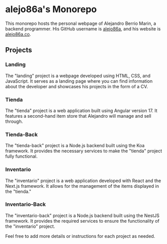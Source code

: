 # alejo86a's Monorepo

This monorepo hosts the personal webpage of Alejandro Berrio Marin, a backend programmer. His GitHub username is [alejo86a](https://github.com/alejo86a), and his website is [alejo86a.co](https://alejo86a.co).

## Projects

### Landing

The "landing" project is a webpage developed using HTML, CSS, and JavaScript. It serves as a landing page where you can find information about the developer and showcases his projects in the form of a CV.

### Tienda

The "tienda" project is a web application built using Angular version 17. It features a second-hand item store that Alejandro will manage and sell through.

### Tienda-Back

The "tienda-back" project is a Node.js backend built using the Koa framework. It provides the necessary services to make the "tienda" project fully functional.

### Inventario

The "inventario" project is a web application developed with React and the Next.js framework. It allows for the management of the items displayed in the "tienda."

### Inventario-Back

The "inventario-back" project is a Node.js backend built using the NestJS framework. It provides the required services to ensure the functionality of the "inventario" project.

Feel free to add more details or instructions for each project as needed.
